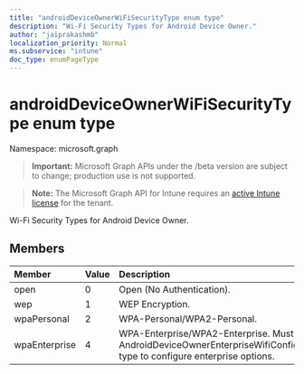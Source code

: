 ```yaml
---
title: "androidDeviceOwnerWiFiSecurityType enum type"
description: "Wi-Fi Security Types for Android Device Owner."
author: "jaiprakashmb"
localization_priority: Normal
ms.subservice: "intune"
doc_type: enumPageType
---
```


# androidDeviceOwnerWiFiSecurityType enum type

Namespace: microsoft.graph
> **Important:** Microsoft Graph APIs under the /beta version are subject to change; production use is not supported.

> **Note:** The Microsoft Graph API for Intune requires an [active Intune license](https://go.microsoft.com/fwlink/?linkid=839381) for the tenant.


Wi-Fi Security Types for Android Device Owner.

## Members
|Member|Value|Description|
|:---|:---|:---|
|open|0|Open (No Authentication).|
|wep|1|WEP Encryption.|
|wpaPersonal|2|WPA-Personal/WPA2-Personal.|
|wpaEnterprise|4|WPA-Enterprise/WPA2-Enterprise. Must use AndroidDeviceOwnerEnterpriseWifiConfiguration type to configure enterprise options.|
